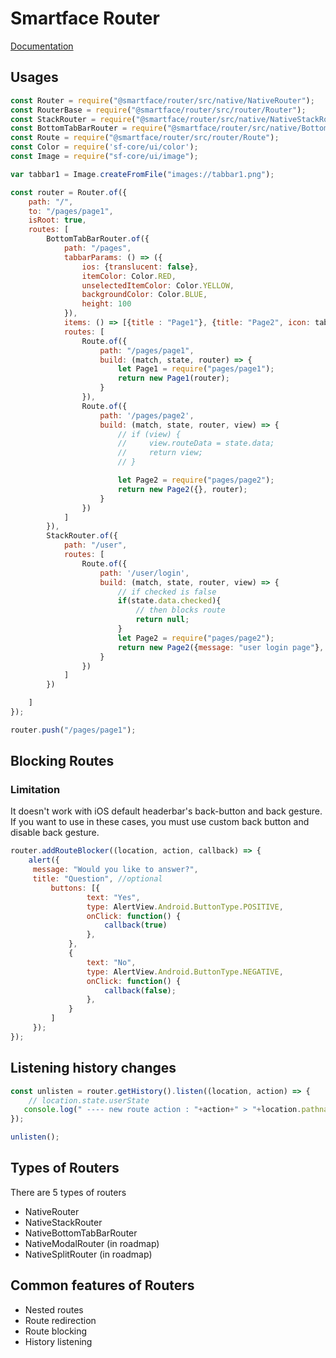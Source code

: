 # Smartface Router

[Documentation](https://smartface.github.io/router/)

## Usages

```javascript
const Router = require("@smartface/router/src/native/NativeRouter");
const RouterBase = require("@smartface/router/src/router/Router");
const StackRouter = require("@smartface/router/src/native/NativeStackRouter");
const BottomTabBarRouter = require("@smartface/router/src/native/BottomTabBarRouter");
const Route = require("@smartface/router/src/router/Route");
const Color = require('sf-core/ui/color');
const Image = require("sf-core/ui/image");

var tabbar1 = Image.createFromFile("images://tabbar1.png");

const router = Router.of({
    path: "/",
    to: "/pages/page1",
    isRoot: true,
    routes: [
        BottomTabBarRouter.of({
            path: "/pages",
            tabbarParams: () => ({
                ios: {translucent: false},
                itemColor: Color.RED,
                unselectedItemColor: Color.YELLOW,
                backgroundColor: Color.BLUE,
                height: 100
            }),
            items: () => [{title : "Page1"}, {title: "Page2", icon: tabbar1}],
            routes: [
                Route.of({
                    path: "/pages/page1",
                    build: (match, state, router) => {
                        let Page1 = require("pages/page1");
                        return new Page1(router);
                    }
                }),
                Route.of({
                    path: '/pages/page2',
                    build: (match, state, router, view) => {
                        // if (view) {
                        //     view.routeData = state.data;
                        //     return view;
                        // }

                        let Page2 = require("pages/page2");
                        return new Page2({}, router);
                    }
                })
            ]
        }),
        StackRouter.of({
            path: "/user",
            routes: [
                Route.of({
                    path: '/user/login',
                    build: (match, state, router, view) => {
                        // if checked is false
                        if(state.data.checked){
                            // then blocks route
                            return null;
                        }
                        let Page2 = require("pages/page2");
                        return new Page2({message: "user login page"}, router);
                    }
                })
            ]
        })

    ]
});

router.push("/pages/page1");
```
## Blocking Routes
### Limitation
It doesn't work with iOS default headerbar's back-button and back gesture. If you want to use in these cases, you must use custom back button and disable back gesture.

```js
router.addRouteBlocker((location, action, callback) => {
    alert({
     message: "Would you like to answer?",
     title: "Question", //optional
         buttons: [{
                 text: "Yes",
                 type: AlertView.Android.ButtonType.POSITIVE,
                 onClick: function() {
                     callback(true)
                 },
             },
             {
                 text: "No",
                 type: AlertView.Android.ButtonType.NEGATIVE,
                 onClick: function() {
                     callback(false);
                 },
             }
         ]
     });
});
```
## Listening history changes
```js
const unlisten = router.getHistory().listen((location, action) => {
    // location.state.userState
   console.log(" ---- new route action : "+action+" > "+location.pathname); 
});

unlisten();
```

## Types of Routers
There are 5 types of routers
- NativeRouter
- NativeStackRouter
- NativeBottomTabBarRouter
- NativeModalRouter (in roadmap)
- NativeSplitRouter (in roadmap)


## Common features of Routers
- Nested routes
- Route redirection
- Route blocking
- History listening
